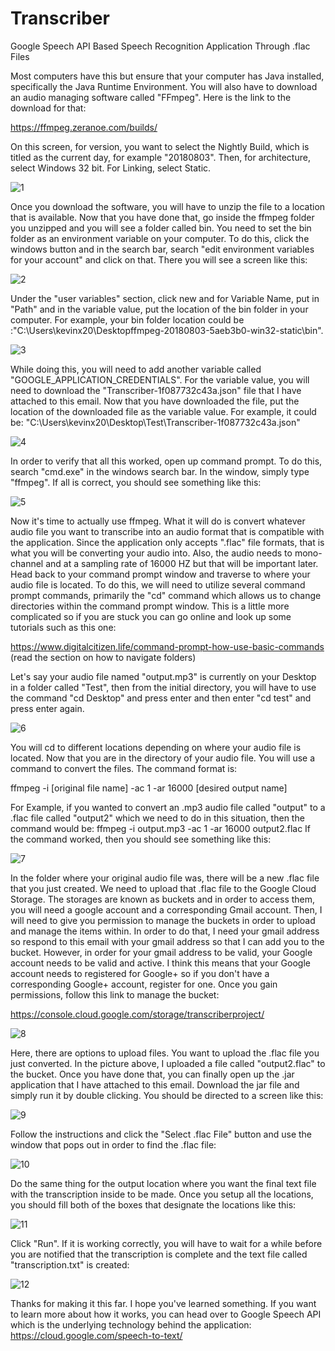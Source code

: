 # Transcriber
Google Speech API Based Speech Recognition Application Through .flac Files


Most computers have this but ensure that your computer has Java installed, specifically the Java Runtime Environment. You will also have to download an audio managing software called "FFmpeg". Here is the link to the download for that:


https://ffmpeg.zeranoe.com/builds/


On this screen, for version, you want to select the Nightly Build, which is titled as the current day, for example "20180803". Then, for architecture, select Windows 32 bit. For Linking, select Static.

![1](https://user-images.githubusercontent.com/30887959/43978739-27b2c38e-9c9d-11e8-8745-2fb849bdb31c.png)

Once you download the software, you will have to unzip the file to a location that is available. Now that you have done that, go inside the ffmpeg folder you unzipped and you will see a folder called bin. You need to set the bin folder as an environment variable on your computer. To do this, click the windows button and in the search bar, search "edit environment variables for your account" and click on that. There you will see a screen like this:

![2](https://user-images.githubusercontent.com/30887959/43978750-33e021e2-9c9d-11e8-9da2-dc3fefa24f58.png)

Under the "user variables" section, click new and for Variable Name, put in "Path" and in the variable value, put the location of the bin folder in your computer. For example, your bin folder location could be :"C:\Users\kevinx20\Desktopffmpeg-20180803-5aeb3b0-win32-static\bin".

![3](https://user-images.githubusercontent.com/30887959/43978759-39d9f9ba-9c9d-11e8-8249-1f12bb231795.png)

While doing this, you will need to add another variable called "GOOGLE_APPLICATION_CREDENTIALS". For the variable value, you will need to download the "Transcriber-1f087732c43a.json" file that I have attached to this email. Now that you have downloaded the file, put the location of the downloaded file as the variable value. For example, it could be: "C:\Users\kevinx20\Desktop\Test\Transcriber-1f087732c43a.json"

![4](https://user-images.githubusercontent.com/30887959/43978769-4240b616-9c9d-11e8-85f2-b038917b9bbc.png)

In order to verify that all this worked, open up command prompt. To do this, search "cmd.exe" in the windows search bar. In the window, simply type "ffmpeg". If all is correct, you should see something like this:

![5](https://user-images.githubusercontent.com/30887959/43978778-4926e388-9c9d-11e8-9575-08622785612f.png)

Now it's time to actually use ffmpeg. What it will do is convert whatever audio file you want to transcribe into an audio format that is compatible with the application. Since the application only accepts ".flac" file formats, that is what you will be converting your audio into. Also, the audio needs to mono-channel and at a sampling rate of 16000 HZ but that will be important later. Head back to your command prompt window and traverse to where your audio file is located. To do this, we will need to utilize several command prompt commands, primarily the "cd" command which allows us to change directories within the command prompt window. This is a little more complicated so if you are stuck you can go online and look up some tutorials such as this one:

https://www.digitalcitizen.life/command-prompt-how-use-basic-commands (read the section on how to navigate folders)


Let's say your audio file named "output.mp3" is currently on your Desktop in a folder called "Test", then from the initial directory, you will have to use the command "cd Desktop" and press enter and then enter "cd test" and press enter again. 

![6](https://user-images.githubusercontent.com/30887959/43978782-4ef0144c-9c9d-11e8-8e8d-b86c6e84b20e.png)


You will cd to different locations depending on where your audio file is located. Now that you are in the directory of your audio file. You will use a command to convert the files. The command format is: 

ffmpeg -i [original file name] -ac 1 -ar 16000 [desired output name]


For Example, if you wanted to convert an .mp3 audio file called "output" to a .flac file called "output2" which we need to do in this situation, then the command would be: 
ffmpeg -i output.mp3 -ac 1 -ar 16000 output2.flac
If the command worked, then you should see something like this:

![7](https://user-images.githubusercontent.com/30887959/43978790-54fa3dd6-9c9d-11e8-8def-757772f110e5.png)

In the folder where your original audio file was, there will be a new .flac file that you just created. We need to upload that .flac file to the Google Cloud Storage. The storages are known as buckets and in order to access them, you will need a google account and a corresponding Gmail account. Then, I will need to give you permission to manage the buckets in order to upload and manage the items within. In order to do that, I need your gmail address so respond to this email with your gmail address so that I can add you to the bucket. However, in order for your gmail address to be valid, your Google account needs to be valid and active. I think this means that your Google account needs to registered for Google+ so if you don't have a corresponding Google+ account, register for one. Once you gain permissions, follow this link to manage the bucket:

https://console.cloud.google.com/storage/transcriberproject/

![8](https://user-images.githubusercontent.com/30887959/43978800-5d9dee60-9c9d-11e8-9be5-6ca07890ef2d.png)


Here, there are options to upload files. You want to upload the .flac file you just converted. In the picture above, I uploaded a file called "output2.flac" to the bucket. Once you have done that, you can finally open up the .jar application that I have attached to this email. Download the jar file and simply run it by double clicking. You should be directed to a screen like this:

![9](https://user-images.githubusercontent.com/30887959/43978807-6595d132-9c9d-11e8-858e-3e1efd02a24f.png)

Follow the instructions and click the "Select .flac File" button and use the window that pops out in order to find the .flac file:

 ![10](https://user-images.githubusercontent.com/30887959/43978808-6b5d2cc8-9c9d-11e8-9d73-7d2341e5b77f.png)

Do the same thing for the output location where you want the final text file with the transcription inside to be made. Once you setup all the locations, you should fill both of the boxes that designate the locations like this:

![11](https://user-images.githubusercontent.com/30887959/43978820-71b05154-9c9d-11e8-96ab-d686734f176d.png)

Click "Run". If it is working correctly, you will have to wait for a while before you are notified that the transcription is complete and the text file called "transcription.txt" is created:

![12](https://user-images.githubusercontent.com/30887959/43978831-7a00bea2-9c9d-11e8-90a9-1b71650037e5.png)

Thanks for making it this far. I hope you've learned something. If you want to learn more about how it works, you can head over to Google Speech API which is the underlying technology behind the application:
https://cloud.google.com/speech-to-text/
